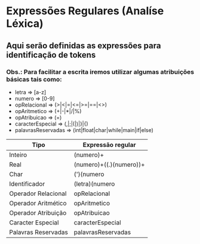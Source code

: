 # Expressões Regulares (Analíse Léxica)

## Aqui serão definidas as expressões para identificação de tokens

### Obs.: Para facilitar a escrita iremos utilizar algumas atribuições básicas tais como:

- letra => [a-z]
- numero => [0-9]
- opRelacional => (>|<|=|<=|>=|==|<>)
- opAritmetico => (+|-|*|/|%)
- opAtribuicao => (=)
- caracterEspecial => (,|;|(|)|}|{)
- palavrasReservadas => (int|float|char|while|main|if|else)

| Tipo | Expressão regular |
| ------| ------|
| Inteiro | (numero)+ |
| Real | (numero)+((.)(numero))+ |
| Char | (')(numero|letra)(') |
| Identificador | (letra)(numero | letra)* |
| Operador Relacional | opRelacional |
| Operador Aritmético | opAritmetico |
| Operador Atribuição | opAtribuicao |
| Caracter Especial | caracterEspecial |
| Palavras Reservadas | palavrasReservadas |
